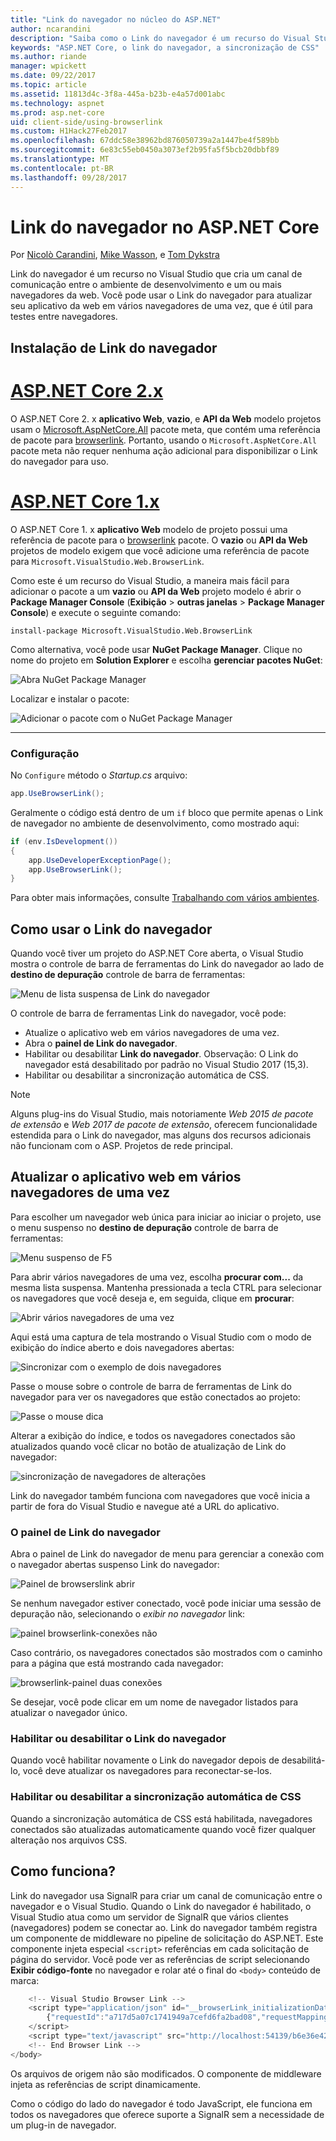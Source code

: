 ```yaml
---
title: "Link do navegador no núcleo do ASP.NET"
author: ncarandini
description: "Saiba como o Link do navegador é um recurso do Visual Studio que vincula o ambiente de desenvolvimento com um ou mais navegadores da web."
keywords: "ASP.NET Core, o link do navegador, a sincronização de CSS"
ms.author: riande
manager: wpickett
ms.date: 09/22/2017
ms.topic: article
ms.assetid: 11813d4c-3f8a-445a-b23b-e4a57d001abc
ms.technology: aspnet
ms.prod: asp.net-core
uid: client-side/using-browserlink
ms.custom: H1Hack27Feb2017
ms.openlocfilehash: 67ddc58e38962bd876050739a2a1447be4f589bb
ms.sourcegitcommit: 6e83c55eb0450a3073ef2b95fa5f5bcb20dbbf89
ms.translationtype: MT
ms.contentlocale: pt-BR
ms.lasthandoff: 09/28/2017
---
```

# <a name="browser-link-in-aspnet-core"></a>Link do navegador no ASP.NET Core

Por [Nicolò Carandini](https://github.com/ncarandini), [Mike Wasson](https://github.com/MikeWasson), e [Tom Dykstra](https://github.com/tdykstra)

Link do navegador é um recurso no Visual Studio que cria um canal de comunicação entre o ambiente de desenvolvimento e um ou mais navegadores da web. Você pode usar o Link do navegador para atualizar seu aplicativo da web em vários navegadores de uma vez, que é útil para testes entre navegadores.

## <a name="browser-link-setup"></a>Instalação de Link do navegador

# <a name="aspnet-core-2xtabaspnetcore2x"></a>[ASP.NET Core 2.x](#tab/aspnetcore2x)

O ASP.NET Core 2. x **aplicativo Web**, **vazio**, e **API da Web** modelo projetos usam o [Microsoft.AspNetCore.All](https://www.nuget.org/packages/Microsoft.AspNetCore.All/) pacote meta, que contém uma referência de pacote para [browserlink](https://www.nuget.org/packages/Microsoft.VisualStudio.Web.BrowserLink/). Portanto, usando o `Microsoft.AspNetCore.All` pacote meta não requer nenhuma ação adicional para disponibilizar o Link do navegador para uso.

# <a name="aspnet-core-1xtabaspnetcore1x"></a>[ASP.NET Core 1.x](#tab/aspnetcore1x)

O ASP.NET Core 1. x **aplicativo Web** modelo de projeto possui uma referência de pacote para o [browserlink](https://www.nuget.org/packages/Microsoft.VisualStudio.Web.BrowserLink/) pacote. O **vazio** ou **API da Web** projetos de modelo exigem que você adicione uma referência de pacote para `Microsoft.VisualStudio.Web.BrowserLink`.

Como este é um recurso do Visual Studio, a maneira mais fácil para adicionar o pacote a um **vazio** ou **API da Web** projeto modelo é abrir o **Package Manager Console** (**Exibição** > **outras janelas** > **Package Manager Console**) e execute o seguinte comando:

```console
install-package Microsoft.VisualStudio.Web.BrowserLink
```

Como alternativa, você pode usar **NuGet Package Manager**. Clique no nome do projeto em **Solution Explorer** e escolha **gerenciar pacotes NuGet**:

![Abra NuGet Package Manager](using-browserlink/_static/open-nuget-package-manager.png)

Localizar e instalar o pacote:

![Adicionar o pacote com o NuGet Package Manager](using-browserlink/_static/add-package-with-nuget-package-manager.png)

---

### <a name="configuration"></a>Configuração

No `Configure` método o *Startup.cs* arquivo:

```csharp
app.UseBrowserLink();
```

Geralmente o código está dentro de um `if` bloco que permite apenas o Link de navegador no ambiente de desenvolvimento, como mostrado aqui:

```csharp
if (env.IsDevelopment())
{
    app.UseDeveloperExceptionPage();
    app.UseBrowserLink();
}
```

Para obter mais informações, consulte [Trabalhando com vários ambientes](xref:fundamentals/environments).

## <a name="how-to-use-browser-link"></a>Como usar o Link do navegador

Quando você tiver um projeto do ASP.NET Core aberta, o Visual Studio mostra o controle de barra de ferramentas do Link do navegador ao lado de **destino de depuração** controle de barra de ferramentas:

![Menu de lista suspensa de Link do navegador](using-browserlink/_static/browserLink-dropdown-menu.png)

O controle de barra de ferramentas Link do navegador, você pode:

* Atualize o aplicativo web em vários navegadores de uma vez.
* Abra o **painel de Link do navegador**.
* Habilitar ou desabilitar **Link do navegador**. Observação: O Link do navegador está desabilitado por padrão no Visual Studio 2017 (15,3).
* Habilitar ou desabilitar a sincronização automática de CSS.

> [!NOTE]
> Alguns plug-ins do Visual Studio, mais notoriamente *Web 2015 de pacote de extensão* e *Web 2017 de pacote de extensão*, oferecem funcionalidade estendida para o Link do navegador, mas alguns dos recursos adicionais não funcionam com o ASP. Projetos de rede principal.

## <a name="refresh-the-web-application-in-several-browsers-at-once"></a>Atualizar o aplicativo web em vários navegadores de uma vez

Para escolher um navegador web única para iniciar ao iniciar o projeto, use o menu suspenso no **destino de depuração** controle de barra de ferramentas:

![Menu suspenso de F5](using-browserlink/_static/debug-target-dropdown-menu.png)

Para abrir vários navegadores de uma vez, escolha **procurar com...**  da mesma lista suspensa. Mantenha pressionada a tecla CTRL para selecionar os navegadores que você deseja e, em seguida, clique em **procurar**:

![Abrir vários navegadores de uma vez](using-browserlink/_static/open-many-browsers-at-once.png)

Aqui está uma captura de tela mostrando o Visual Studio com o modo de exibição do índice aberto e dois navegadores abertas:

![Sincronizar com o exemplo de dois navegadores](using-browserlink/_static/sync-with-two-browsers-example.png)

Passe o mouse sobre o controle de barra de ferramentas de Link do navegador para ver os navegadores que estão conectados ao projeto:

![Passe o mouse dica](using-browserlink/_static/hoover-tip.png)

Alterar a exibição do índice, e todos os navegadores conectados são atualizados quando você clicar no botão de atualização de Link do navegador:

![sincronização de navegadores de alterações](using-browserlink/_static/browsers-sync-to-changes.png)

Link do navegador também funciona com navegadores que você inicia a partir de fora do Visual Studio e navegue até a URL do aplicativo.

### <a name="the-browser-link-dashboard"></a>O painel de Link do navegador

Abra o painel de Link do navegador de menu para gerenciar a conexão com o navegador abertas suspenso Link do navegador:

![Painel de browserslink abrir](using-browserlink/_static/open-browserlink-dashboard.png)

Se nenhum navegador estiver conectado, você pode iniciar uma sessão de depuração não, selecionando o *exibir no navegador* link:

![painel browserlink-conexões não](using-browserlink/_static/browserlink-dashboard-no-connections.png)

Caso contrário, os navegadores conectados são mostrados com o caminho para a página que está mostrando cada navegador:

![browserlink-painel duas conexões](using-browserlink/_static/browserlink-dashboard-two-connections.png)

Se desejar, você pode clicar em um nome de navegador listados para atualizar o navegador único.

### <a name="enable-or-disable-browser-link"></a>Habilitar ou desabilitar o Link do navegador

Quando você habilitar novamente o Link do navegador depois de desabilitá-lo, você deve atualizar os navegadores para reconectar-se-los.

### <a name="enable-or-disable-css-auto-sync"></a>Habilitar ou desabilitar a sincronização automática de CSS

Quando a sincronização automática de CSS está habilitada, navegadores conectados são atualizadas automaticamente quando você fizer qualquer alteração nos arquivos CSS.

## <a name="how-does-it-work"></a>Como funciona?

Link do navegador usa SignalR para criar um canal de comunicação entre o navegador e o Visual Studio. Quando o Link do navegador é habilitado, o Visual Studio atua como um servidor de SignalR que vários clientes (navegadores) podem se conectar ao. Link do navegador também registra um componente de middleware no pipeline de solicitação do ASP.NET. Este componente injeta especial `<script>` referências em cada solicitação de página do servidor. Você pode ver as referências de script selecionando **Exibir código-fonte** no navegador e rolar até o final do `<body>` conteúdo de marca:

```javascript
    <!-- Visual Studio Browser Link -->
    <script type="application/json" id="__browserLink_initializationData">
        {"requestId":"a717d5a07c1741949a7cefd6fa2bad08","requestMappingFromServer":false}
    </script>
    <script type="text/javascript" src="http://localhost:54139/b6e36e429d034f578ebccd6a79bf19bf/browserLink" async="async"></script>
    <!-- End Browser Link -->
</body>
```

Os arquivos de origem não são modificados. O componente de middleware injeta as referências de script dinamicamente. 

Como o código do lado do navegador é todo JavaScript, ele funciona em todos os navegadores que oferece suporte a SignalR sem a necessidade de um plug-in de navegador.
